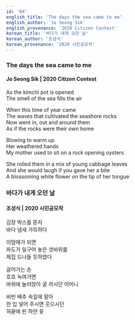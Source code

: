 ```yaml
---
id: '04'
english_title: 'The days the sea came to me' 
english_author: 'Jo Seong Sik'
english_provenance: '2020 Citizen Contest'
korean_title: '바다가 내게 오던 날'
korean_author: '조성식'
korean_provenance: '2020 시민공모작'
---
```


### The days the sea came to me
#### Jo Seong Sik | 2020 Citizen Contest

As the kimchi pot is opened \
The smell of the sea fills the air

When this time of year came\
The waves that cultivated the seashore rocks \
Now went in, out and around them \
As if the rocks were their own home

Blowing to warm up\
Her weathered hands\
My mother used to sit on a rock opening oysters

She rolled them in a mix of young cabbage leaves\
And she would laugh if you gave her a bite\
A blossoming white flower on the tip of her tongue

### 바다가 내게 오던 날
#### 조성식 | 2020 시민공모작

김장 박스를 뜯자\
바다 냄새 가득하다

이맘때가 되면\
파도가 일구어 놓은 갯바위를\
제집 드나들 듯하였다

굽어가는 손\
흐흐 녹여가면\
바위에 눌러앉아 굴 까시던 어머니

비빈 배추 속잎에 말아\
한 입 넣어 주시면 웃으시던\
혀끝에 핀 하얀 꽃
